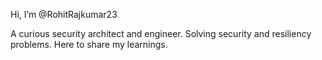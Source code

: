 Hi, I’m @RohitRajkumar23

A curious security architect and engineer. Solving security and resiliency problems. 
Here to share my learnings. 

